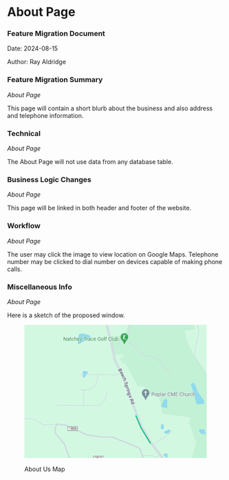# About Page

### Feature Migration Document

Date: 2024-08-15

Author: Ray Aldridge

### Feature Migration Summary

_About Page_

This page will contain a short blurb about the business and also address and telephone information.

### Technical

_About Page_

The About Page will not use data from any database table.

### Business Logic Changes

_About Page_

This page will be linked in both header and footer of the website.

### Workflow

_About Page_

The user may click the image to view location on Google Maps. Telephone number may be clicked to dial number on devices capable of making phone calls.

### Miscellaneous Info

_About Page_

Here is a sketch of the proposed window.



<figure><img src="../.gitbook/assets/Sample_map.png" alt=""><figcaption><p>About Us Map</p></figcaption></figure>
